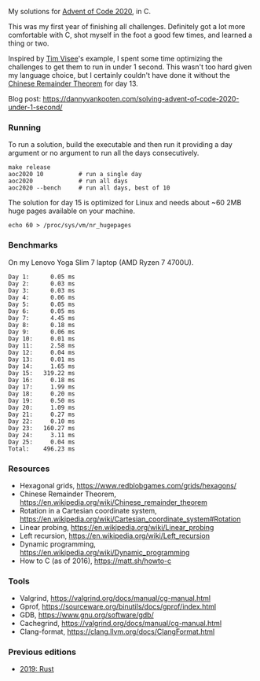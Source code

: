 My solutions for [Advent of Code 2020](https://adventofcode.com/2020), in C.

This was my first year of finishing all challenges. Definitely got a lot more comfortable with C, shot myself in the foot a good few times, and learned a thing or two.

Inspired by [Tim Visee](https://timvisee.com/blog/solving-aoc-2020-in-under-a-second/)'s example, I spent some time optimizing the challenges to get them to run in under 1 second. This wasn't too hard given my language choice, but I certainly couldn't have done it without the [Chinese Remainder Theorem](https://en.wikipedia.org/wiki/Chinese_remainder_theorem) for day 13.

Blog post: https://dannyvankooten.com/solving-advent-of-code-2020-under-1-second/

### Running

To run a solution, build the executable and then run it providing a day argument or no argument to run all the days consecutively.

```
make release
aoc2020 10          # run a single day
aoc2020             # run all days
aoc2020 --bench     # run all days, best of 10
```

The solution for day 15 is optimized for Linux and needs about ~60 2MB huge pages available on your machine.

```
echo 60 > /proc/sys/vm/nr_hugepages
```

### Benchmarks

On my Lenovo Yoga Slim 7 laptop (AMD Ryzen 7 4700U).

```
Day 1:	    0.05 ms
Day 2:	    0.03 ms
Day 3:	    0.03 ms
Day 4:	    0.06 ms
Day 5:	    0.05 ms
Day 6:	    0.05 ms
Day 7:	    4.45 ms
Day 8:	    0.18 ms
Day 9:	    0.06 ms
Day 10:	    0.01 ms
Day 11:	    2.58 ms
Day 12:	    0.04 ms
Day 13:	    0.01 ms
Day 14:	    1.65 ms
Day 15:	  319.22 ms
Day 16:	    0.18 ms
Day 17:	    1.99 ms
Day 18:	    0.20 ms
Day 19:	    0.50 ms
Day 20:	    1.09 ms
Day 21:	    0.27 ms
Day 22:	    0.10 ms
Day 23:	  160.27 ms
Day 24:	    3.11 ms
Day 25:	    0.04 ms
Total:	  496.23 ms
```


### Resources

- Hexagonal grids, https://www.redblobgames.com/grids/hexagons/
- Chinese Remainder Theorem, https://en.wikipedia.org/wiki/Chinese_remainder_theorem
- Rotation in a Cartesian coordinate system, https://en.wikipedia.org/wiki/Cartesian_coordinate_system#Rotation
- Linear probing, https://en.wikipedia.org/wiki/Linear_probing
- Left recursion, https://en.wikipedia.org/wiki/Left_recursion
- Dynamic programming, https://en.wikipedia.org/wiki/Dynamic_programming
- How to C (as of 2016), https://matt.sh/howto-c

### Tools

- Valgrind, https://valgrind.org/docs/manual/cg-manual.html
- Gprof, https://sourceware.org/binutils/docs/gprof/index.html
- GDB, https://www.gnu.org/software/gdb/
- Cachegrind, https://valgrind.org/docs/manual/cg-manual.html
- Clang-format, https://clang.llvm.org/docs/ClangFormat.html

### Previous editions

- [2019: Rust](https://github.com/dannyvankooten/advent-of-code/tree/main/2019-rust)
